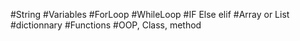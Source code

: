#String
#Variables
#ForLoop
#WhileLoop
#IF Else elif
#Array or List
#dictionnary
#Functions
#OOP, Class, method
